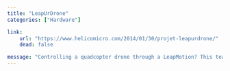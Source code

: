 ```yaml
---
title: "LeapUrDrone"
categories: ["Hardware"]

link:
    url: "https://www.helicomicro.com/2014/01/30/projet-leapurdrone/"
    dead: false

message: "Controlling a quadcopter drone through a LeapMotion? This team made it possible, congratulations!"
---
```

